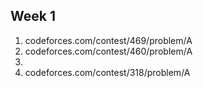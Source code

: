 
## Week 1
<ol>
  <li>codeforces.com/contest/469/problem/A</li>
  <li>codeforces.com/contest/460/problem/A</li>
  <li></li>
  <li>codeforces.com/contest/318/problem/A</li>
</ol>
